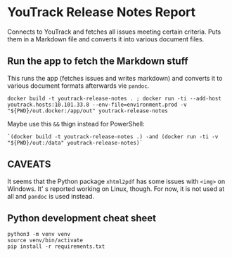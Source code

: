 # YouTrack Release Notes Report

Connects to YouTrack and fetches all issues meeting certain criteria. Puts them in a Markdown file and converts it into
various document files.

## Run the app to fetch the Markdown stuff
This runs the app (fetches issues and writes markdown) and converts it to various document formats afterwards vie `pandoc`.

```shell
docker build -t youtrack-release-notes . ; docker run -ti --add-host youtrack.hosts:10.101.33.8 --env-file=environment.prod -v "${PWD}/out.docker:/app/out" youtrack-release-notes
```

Maybe use this `&&` thign instead for PowerShell:
```shell
`(docker build -t youtrack-release-notes .) -and (docker run -ti -v "${PWD}/out:/data" youtrack-release-notes)`
```

## CAVEATS

It seems that the Python package `xhtml2pdf` has some issues with `<img>` on Windows. It' s reported working on Linux, though.
For now, it is not used at all and `pandoc` is used instead. 

## Python development cheat sheet

```shell
python3 -m venv venv
source venv/bin/activate
pip install -r requirements.txt
```
